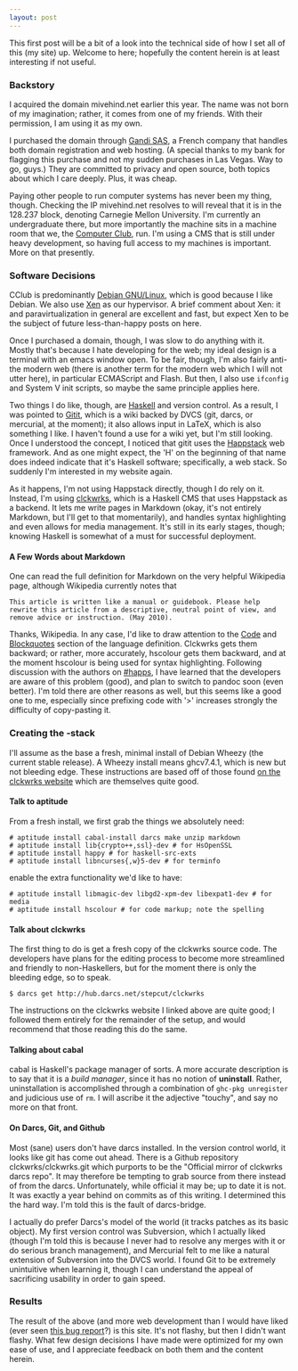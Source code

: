 ```yaml
---
layout: post
---
```


This first post will be a bit of a look into the technical side of how I set
all of this (my site) up.  Welcome to here; hopefully the content herein is at
least interesting if not useful.

### Backstory ###

I acquired the domain mivehind.net earlier this year.  The name was not born
of my imagination; rather, it comes from one of my friends.  With their
permission, I am using it as my own.

I purchased the domain through [Gandi SAS](https://www.gandi.net), a French
company that handles both domain registration and web hosting.  (A special
thanks to my bank for flagging this purchase and not my sudden purchases in
Las Vegas.  Way to go, guys.)  They are committed to privacy and open source,
both topics about which I care deeply.  Plus, it was cheap.

Paying other people to run computer systems has never been my thing, though.
Checking the IP mivehind.net resolves to will reveal that it is in the 128.237
block, denoting Carnegie Mellon University.  I'm currently an undergraduate
there, but more importantly the machine sits in a machine room that we, the
[Computer Club](https://www.club.cc.cmu.edu/services), run.  I'm using a
CMS that is still under heavy development, so having full access to my
machines is important.  More on that presently.

### Software Decisions ###

CClub is predominantly [Debian GNU/Linux](http://www.debian.org), which is
good because I like Debian.  We also use [Xen](http://www.xenproject.org) as
our hypervisor.  A brief comment about Xen: it and paravirtualization in
general are excellent and fast, but expect Xen to be the subject of future
less-than-happy posts on here.

Once I purchased a domain, though, I was slow to do anything with it.  Mostly
that's because I hate developing for the web; my ideal design is a terminal
with an emacs window open.  To be fair, though, I'm also fairly anti-the
modern web (there is another term for the modern web which I will not utter
here), in particular ECMAScript and Flash.  But then, I also use `ifconfig`
and System V init scripts, so maybe the same principle applies here.

Two things I do like, though, are [Haskell](http://www.haskell.org) and
version control.  As a result, I was pointed to [Gitit](http://gitit.net),
which is a wiki backed by DVCS (git, darcs, or mercurial, at the moment); it
also allows input in LaTeX, which is also something I like.  I haven't found a
use for a wiki yet, but I'm still looking.  Once I understood the concept, I
noticed that gitit uses the [Happstack](http://happstack.com) web framework.
And as one might expect, the 'H' on the beginning of that name does indeed
indicate that it's Haskell software; specifically, a web stack.  So suddenly
I'm interested in my website again.

As it happens, I'm not using Happstack directly, though I do rely on it.
Instead, I'm using [clckwrks](http://www.clckwrks.com), which is a Haskell CMS
that uses Happstack as a backend.  It lets me write pages in Markdown (okay,
it's not entirely Markdown, but I'll get to that momentarily), and handles
syntax highlighting and even allows for media management.  It's still in its
early stages, though; knowing Haskell is somewhat of a must for successful
deployment.

#### A Few Words about Markdown ####

One can read the full definition for Markdown on the very helpful Wikipedia
page, although Wikipedia currently notes that

    This article is written like a manual or guidebook. Please help rewrite this article from a descriptive, neutral point of view, and remove advice or instruction. (May 2010).

Thanks, Wikipedia.  In any case, I'd like to draw attention to the
[Code](https://en.wikipedia.org/wiki/Markdown#Code) and
[Blockquotes](https://en.wikipedia.org/wiki/Markdown#Blockquotes) section of
the language definition.  Clckwrks gets them backward; or rather, more
accurately, hscolour gets them backward, and at the moment hscolour is being
used for syntax highlighting.  Following discussion with the authors on
[#happs](irc://irc.freenode.net/#happs), I have learned that the developers
are aware of this problem (good), and plan to switch to pandoc soon (even
better).  I'm told there are other reasons as well, but this seems like a good
one to me, especially since prefixing code with '>' increases strongly the
difficulty of copy-pasting it.

### Creating the -stack ###

I'll assume as the base a fresh, minimal install of Debian Wheezy (the current
stable release).  A Wheezy install means ghcv7.4.1, which is new but not
bleeding edge.  These instructions are based off of those found
[on the clckwrks website](http://www.clckwrks.com/page/view-page-slug/3/get-started)
which are themselves quite good.

#### Talk to aptitude ####

From a fresh install, we first grab the things we absolutely need:

    # aptitude install cabal-install darcs make unzip markdown
    # aptitude install lib{crypto++,ssl}-dev # for HsOpenSSL
    # aptitude install happy # for haskell-src-exts
    # aptitude install libncurses{,w}5-dev # for terminfo

enable the extra functionality we'd like to have:

    # aptitude install libmagic-dev libgd2-xpm-dev libexpat1-dev # for media
    # aptitude install hscolour # for code markup; note the spelling

#### Talk about clckwrks ####

The first thing to do is get a fresh copy of the clckwrks source code.  The
developers have plans for the editing process to become more streamlined and
friendly to non-Haskellers, but for the moment there is only the bleeding
edge, so to speak.

    $ darcs get http://hub.darcs.net/stepcut/clckwrks

The instructions on the clckwrks website I linked above are quite good; I
followed them entirely for the remainder of the setup, and would recommend
that those reading this do the same.  

#### Talking about cabal ####

cabal is Haskell's package manager of sorts.  A more accurate description is
to say that it is a _build manager_, since it has no notion of **uninstall**.
Rather, uninstallation is accomplished through a combination of `ghc-pkg
unregister` and judicious use of `rm`.  I will ascribe it the adjective
"touchy", and say no more on that front.

#### On Darcs, Git, and Github ####

Most (sane) users don't have darcs installed.  In the version control world,
it looks like git has come out ahead.  There is a Github repository
clckwrks/clckwrks.git which purports to be the "Official mirror of clckwrks
darcs repo".  It may therefore be tempting to grab source from there instead
of from the darcs.  Unfortunately, while official it may be; up to date it is
not.  It was exactly a year behind on commits as of this writing.  I
determined this the hard way.  I'm told this is the fault of darcs-bridge.

I actually do prefer Darcs's model of the world (it tracks patches as its
basic object).  My first version control was Subversion, which I actually
liked (though I'm told this is because I never had to resolve any merges with
it or do serious branch management), and Mercurial felt to me like a natural
extension of Subversion into the DVCS world.  I found Git to be extremely
unintuitive when learning it, though I can understand the appeal of
sacrificing usability in order to gain speed.

### Results ###

The result of the above (and more web development than I would have liked
(ever seen
[this bug report](https://bugzilla.mozilla.org/show_bug.cgi?id=245633)?) is
this site.  It's not flashy, but then I didn't want flashy.  What few design
decisions I have made were optimized for my own ease of use, and I appreciate
feedback on both them and the content herein.

